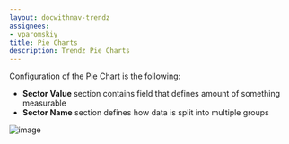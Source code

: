 ```yaml
---
layout: docwithnav-trendz
assignees:
- vparomskiy
title: Pie Charts
description: Trendz Pie Charts 
---
```


Configuration of the Pie Chart is the following:
* **Sector Value** section contains field that defines amount of something measurable
* **Sector Name** section defines how data is split into multiple groups

![image](https://img.thingsboard.io/trendz/simple-pie.png)
